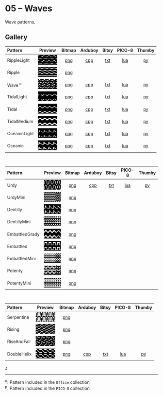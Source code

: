 # 05 – Waves

Wave patterns.

## Gallery

| Pattern | Preview | Bitmap | Arduboy | Bitsy | PICO-8 | Thumby |
| :--- | :---: | :---: | :---: | :---: | :---: | :---: |
| RippleLight | <img src="../previews/RippleLight.png" width="64" height="32" alt=""> | [png](png/RippleLight.png) | [cpp](Waves.h#L12-L23) | [txt](Waves.bitsy.txt#L5-L14) | [lua](waves.p8.lua#L7-L19) | [py](Waves.thumby.py#L5-L16) |
| Ripple | <img src="../previews/Ripple.png" width="64" height="32" alt=""> | [png](png/Ripple.png) | | | | |
| Wave <sup>o</sup>| <img src="../previews/Wave.png" width="64" height="32" alt=""> | [png](png/Wave.png) | [cpp](Waves.h#L25-L36) | [txt](Waves.bitsy.txt#L16-L25) | [lua](waves.p8.lua#L21-L33) | [py](Waves.thumby.py#L18-L29) |
| TidalLight | <img src="../previews/TidalLight.png" width="64" height="32" alt=""> | [png](png/TidalLight.png) | [cpp](Waves.h#L38-L49) | [txt](Waves.bitsy.txt#L27-L36) | [lua](waves.p8.lua#L35-L47) | [py](Waves.thumby.py#L31-L42) |
| Tidal | <img src="../previews/Tidal.png" width="64" height="32" alt=""> | [png](png/Tidal.png) | [cpp](Waves.h#L51-L62) | [txt](Waves.bitsy.txt#L38-L47) | [lua](waves.p8.lua#L49-L61) | [py](Waves.thumby.py#L44-L55) |
| TidalMedium | <img src="../previews/TidalMedium.png" width="64" height="32" alt=""> | [png](png/TidalMedium.png) | [cpp](Waves.h#L64-L75) | [txt](Waves.bitsy.txt#L49-L58) | [lua](waves.p8.lua#L63-L75) | [py](Waves.thumby.py#L57-L68) |
| OceanicLight | <img src="../previews/OceanicLight.png" width="64" height="32" alt=""> | [png](png/OceanicLight.png) | [cpp](Waves.h#L77-L88) | [txt](Waves.bitsy.txt#L60-L69) | [lua](waves.p8.lua#L77-L89) | [py](Waves.thumby.py#L70-L81) |
| Oceanic | <img src="../previews/Oceanic.png" width="64" height="32" alt=""> | [png](png/Oceanic.png) | [cpp](Waves.h#L90-L101) | [txt](Waves.bitsy.txt#L71-L80) | [lua](waves.p8.lua#L91-L103) | [py](Waves.thumby.py#L83-L94) |

<br>

| Pattern | Preview | Bitmap | Arduboy | Bitsy | PICO-8 | Thumby |
| :--- | :---: | :---: | :---: | :---: | :---: | :---: |
| Urdy | <img src="../previews/Urdy.png" width="64" height="32" alt=""> | [png](png/Urdy.png) | [cpp](Waves.h#L103-L114) | [txt](Waves.bitsy.txt#L82-L91) | [lua](waves.p8.lua#L105-L117) | [py](Waves.thumby.py#L96-L107) |
| UrdyMini | <img src="../previews/UrdyMini.png" width="64" height="32" alt=""> | [png](png/UrdyMini.png) | | | | |
| Dentilly | <img src="../previews/Dentilly.png" width="64" height="32" alt=""> | [png](png/Dentilly.png) | | | | |
| DentillyMini | <img src="../previews/DentillyMini.png" width="64" height="32" alt=""> | [png](png/DentillyMini.png) | | | | |
| EmbattledGrady | <img src="../previews/EmbattledGrady.png" width="64" height="32" alt=""> | [png](png/EmbattledGrady.png) | | | | |
| Embattled | <img src="../previews/Embattled.png" width="64" height="32" alt=""> | [png](png/Embattled.png) | | | | |
| EmbattledMini | <img src="../previews/EmbattledMini.png" width="64" height="32" alt=""> | [png](png/EmbattledMini.png) | | | | |
| Potenty | <img src="../previews/Potenty.png" width="64" height="32" alt=""> | [png](png/Potenty.png) | | | | |
| PotentyMini | <img src="../previews/PotentyMini.png" width="64" height="32" alt=""> | [png](png/PotentyMini.png) | | | | |


<br>

| Pattern | Preview | Bitmap | Arduboy | Bitsy | PICO-8 | Thumby |
| :--- | :---: | :---: | :---: | :---: | :---: | :---: |
| Serpentine | <img src="../previews/Serpentine.png" width="64" height="32" alt=""> | [png](png/Serpentine.png) | | | | |
| Rising | <img src="../previews/Rising.png" width="64" height="32" alt=""> | [png](png/Rising.png) | | | | |
| RiseAndFall | <img src="../previews/RiseAndFall.png" width="64" height="32" alt=""> | [png](png/RiseAndFall.png) | | | | |
| DoubleHelix | <img src="../previews/DoubleHelix.png" width="64" height="32" alt=""> | [png](png/DoubleHelix.png) | [cpp](Waves.h#L116-L127) | [txt](Waves.bitsy.txt#L93-L102) | [lua](waves.p8.lua#L119-L131) | [py](Waves.thumby.py#L109-L120) |

[`⤴`](#gallery)

---

<sup>o</sup>: Pattern included in the `Office` collection  
<sup>p</sup>: Pattern included in the `PICO-8` collection 

<br>
